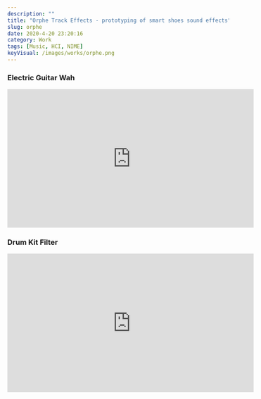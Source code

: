```yaml
---
description: ""
title: "Orphe Track Effects - prototyping of smart shoes sound effects"
slug: orphe
date: 2020-4-20 23:20:16
category: Work
tags: [Music, HCI, NIME]
keyVisual: /images/works/orphe.png
---
```


### Electric Guitar Wah

<iframe width="560" height="315" src="https://www.youtube.com/embed/JbzkX24JLvE" frameborder="0" allow="accelerometer; autoplay; clipboard-write; encrypted-media; gyroscope; picture-in-picture" allowfullscreen></iframe>

### Drum Kit Filter

<iframe width="560" height="315" src="https://www.youtube.com/embed/n3EGOPlQG5Q" frameborder="0" allow="accelerometer; autoplay; clipboard-write; encrypted-media; gyroscope; picture-in-picture" allowfullscreen></iframe>
